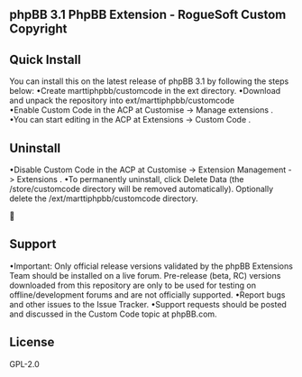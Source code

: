 ## phpBB 3.1 PhpBB Extension - RogueSoft Custom Copyright


## Quick Install

You can install this on the latest release of phpBB 3.1 by following the steps below:
•Create  marttiphpbb/customcode  in the  ext  directory.
•Download and unpack the repository into  ext/marttiphpbb/customcode  
•Enable  Custom Code  in the ACP at  Customise -> Manage extensions .
•You can start editing in the ACP at  Extensions  ->  Custom Code .



## Uninstall

•Disable  Custom Code  in the ACP at  Customise -> Extension Management -> Extensions .
•To permanently uninstall, click  Delete Data  (the  /store/customcode  directory will be removed automatically). Optionally delete the  /ext/marttiphpbb/customcode  directory.



## Support

•Important: Only official release versions validated by the phpBB Extensions Team should be installed on a live forum. Pre-release (beta, RC) versions downloaded from this repository are only to be used for testing on offline/development forums and are not officially supported.
•Report bugs and other issues to the Issue Tracker.
•Support requests should be posted and discussed in the Custom Code topic at phpBB.com.



## License
GPL-2.0
